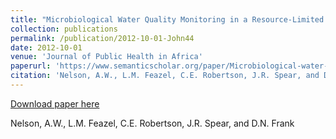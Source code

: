 ```yaml
---
title: "Microbiological Water Quality Monitoring in a Resource-Limited Urban Area: A Study in Cameroon, Africa"
collection: publications
permalink: /publication/2012-10-01-John44
date: 2012-10-01
venue: 'Journal of Public Health in Africa'
paperurl: 'https://www.semanticscholar.org/paper/Microbiological-water-quality-monitoring-in-a-urban-Nelson-Feazel/d24e4855d94b13ba26ff214593983d8b484eb263'
citation: 'Nelson, A.W., L.M. Feazel, C.E. Robertson, J.R. Spear, and D.N. Frank'
---
```


<a href='https://www.semanticscholar.org/paper/Microbiological-water-quality-monitoring-in-a-urban-Nelson-Feazel/d24e4855d94b13ba26ff214593983d8b484eb263'>Download paper here</a>

 Nelson, A.W., L.M. Feazel, C.E. Robertson, J.R. Spear, and D.N. Frank

